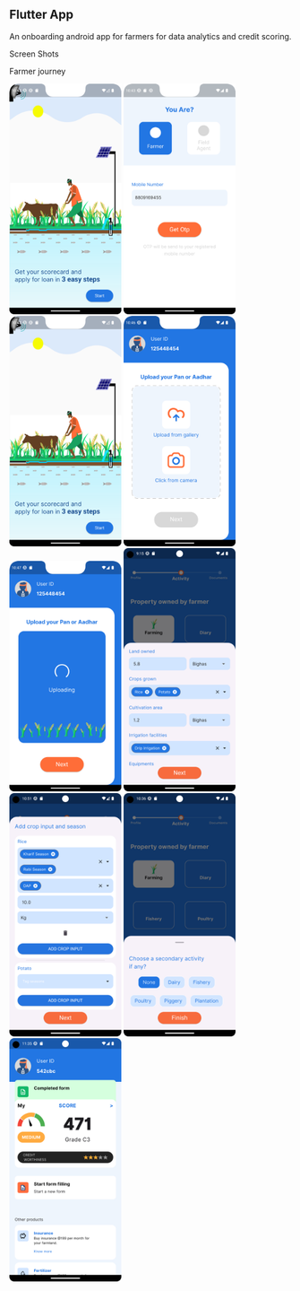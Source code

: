 ## Flutter App ##

An onboarding android app for farmers for data analytics and credit scoring.

Screen Shots

Farmer journey
<div>
<img src="./screenshots/Screenshot_20230815_104225.png" alt="Flash Screen" width="200"/>
<img src="./screenshots/Screenshot_20230815_104344.png" alt="Login Screen" width="200"/>
<img src="./screenshots/Screenshot_20230815_104225.png" alt="Flash Screen" width="200"/>
<img src="./screenshots/Screenshot_20230815_104648.png" alt="Upload document" width="200"/>
<img src="./screenshots/Screenshot_20230815_104722.png" alt="Verify and upload" width="200"/>
<img src="./screenshots/Screenshot_20240112_091539.png" alt="Verify and upload" width="200"/>
<img src="./screenshots/Screenshot_20240114_231849.png" alt="Verify and upload" width="200"/>
<img src="./screenshots/Screenshot_20240110_223649.png" alt="Verify and upload" width="200"/>
<img src="./screenshots/Screenshot_20240131_124650.png" alt="Verify and upload" width="200"/>
</div>
